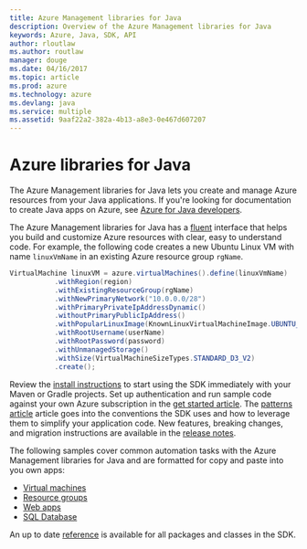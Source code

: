 ```yaml
---
title: Azure Management libraries for Java
description: Overview of the Azure Management libraries for Java
keywords: Azure, Java, SDK, API
author: rloutlaw
ms.author: routlaw
manager: douge
ms.date: 04/16/2017
ms.topic: article
ms.prod: azure
ms.technology: azure
ms.devlang: java
ms.service: multiple
ms.assetid: 9aaf22a2-382a-4b13-a8e3-0e467d607207
---
```


# Azure libraries for Java

The Azure Management libraries for Java lets you create and manage Azure resources from your Java applications. If you're looking for documentation to create Java apps on Azure, see [Azure for Java developers](https://review.docs.microsoft.com/en-us/azure/java/index?branch=pr-en-us-9782).

The Azure Management libraries for Java has a [fluent](java-sdk-azure-patterns.md) interface that helps you build and customize Azure resources with clear, easy to understand code. For example, the following code creates a new Ubuntu Linux VM with name `linuxVmName` in an existing Azure resource group `rgName`. 

```java
VirtualMachine linuxVM = azure.virtualMachines().define(linuxVmName)
           .withRegion(region)
           .withExistingResourceGroup(rgName)
           .withNewPrimaryNetwork("10.0.0.0/28")
           .withPrimaryPrivateIpAddressDynamic()
           .withoutPrimaryPublicIpAddress()
           .withPopularLinuxImage(KnownLinuxVirtualMachineImage.UBUNTU_SERVER_16_04_LTS)
           .withRootUsername(userName)
           .withRootPassword(password)
           .withUnmanagedStorage()
           .withSize(VirtualMachineSizeTypes.STANDARD_D3_V2)
           .create();
 ```

Review the [install instructions](java-sdk-azure-install.md) to start using the SDK immediately with your Maven or Gradle projects. Set up authentication and run sample code against your own Azure subscription in the [get started article](java-sdk-azure-get-started.md). The [patterns article](java-sdk-azure-patterns.md) article goes into the conventions the SDK uses and how to leverage them to simplify your application code. New features, breaking changes, and migration instructions are available in the [release notes](java-sdk-release-notes.md).

The following samples cover common automation tasks with the Azure Management libraries for Java and are formatted for copy and paste into you own apps:

- [Virtual machines](java-sdk-azure-virtual-machine-samples.md)
- [Resource groups](java-sdk-azure-resource-groups-samples.md)
- [Web apps](java-sdk-azure-web-apps-samples.md)
- [SQL Database](java-sdk-azure-sql-database-samples.md)

An up to date [reference](java-sdk-reference.md) is available for all packages and classes in the SDK.